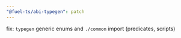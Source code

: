 ```yaml
---
"@fuel-ts/abi-typegen": patch
---
```


fix: `typegen` generic enums and `./common` import (predicates, scripts)
